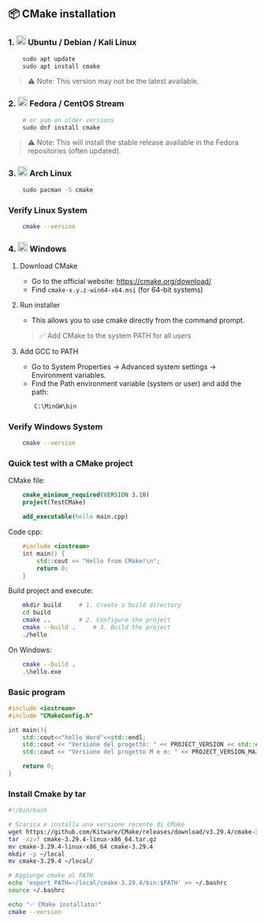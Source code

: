## 📦 CMake installation 

### 1. <img src="https://skillicons.dev/icons?i=ubuntu" width="20" alt="Gallery" /> Ubuntu / Debian / Kali Linux

```bash
    sudo apt update
    sudo apt install cmake
```

> ⚠️ Note: This version may not be the latest available.


### 2. <img src="https://skillicons.dev/icons?i=linux" width="20" alt="Gallery" /> Fedora / CentOS Stream

```bash
    # or yum on older versions
    sudo dnf install cmake       
```

> ⚠️ Note: This will install the stable release available in the Fedora repositories (often updated).

### 3. <img src="https://skillicons.dev/icons?i=arch" width="20" alt="Gallery" /> Arch Linux

```bash
    sudo pacman -S cmake       
```

### Verify Linux System

```bash
    cmake --version
```

### 4. <img src="https://skillicons.dev/icons?i=windows" width="20" alt="Gallery" /> Windows

1. Download CMake
    - Go to the official website: https://cmake.org/download/ 
    - Find `cmake-x.y.z-win64-x64.msi` (for 64-bit systems)

2. Run installer
    - This allows you to use cmake directly from the command prompt.
    
    > ✅ Add CMake to the system PATH for all users

3. Add GCC to PATH
    - Go to System Properties → Advanced system settings → Environment variables.
    - Find the Path environment variable (system or user) and add the path:
    ```bash
        C:\MinGW\bin
    ```

### Verify Windows System

```bash
    cmake --version
```

### Quick test with a CMake project

CMake file:
```CMake
    cmake_minimum_required(VERSION 3.10)
    project(TestCMake)

    add_executable(hello main.cpp)
```
Code cpp:
```Cpp
    #include <iostream>
    int main() {
        std::cout << "Hello from CMake!\n";
        return 0;
    }
```
Build project and execute:
```bash
    mkdir build     # 1. Create a build directory
    cd build
    cmake ..        # 2. Configure the project
    cmake --build .     # 3. Build the project
    ./hello
```
On Windows:
```bash
    cmake --build .
    .\hello.exe
```


### Basic program

```cpp
#include <iostream>
#include "CMakeConfig.h"

int main(){
    std::cout<<"hello Word"<<std::endl;
    std::cout << "Versione del progetto: " << PROJECT_VERSION << std::endl;
    std::cout << "Versione del progetto M e m: " << PROJECT_VERSION_MAJOR << "." << PROJECT_VERSION_MINOR << std::endl;

    return 0;
}
```

### Install Cmake by tar

```sh
#!/bin/bash

# Scarica e installa una versione recente di CMake
wget https://github.com/Kitware/CMake/releases/download/v3.29.4/cmake-3.29.4-linux-x86_64.tar.gz 
tar -xzvf cmake-3.29.4-linux-x86_64.tar.gz
mv cmake-3.29.4-linux-x86_64 cmake-3.29.4
mkdir -p ~/local
mv cmake-3.29.4 ~/local/

# Aggiunge cmake al PATH
echo 'export PATH=~/local/cmake-3.29.4/bin:$PATH' >> ~/.bashrc
source ~/.bashrc

echo "✅ CMake installato!"
cmake --version
```